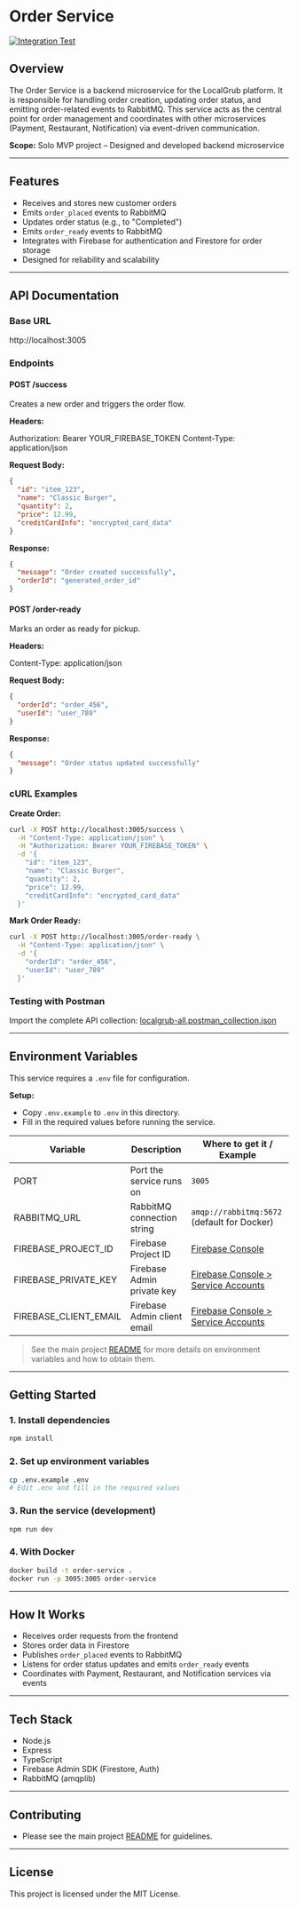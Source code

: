 # Order Service

[![Integration Test](https://github.com/HyMike/localgrub/actions/workflows/integration-tests.yml/badge.svg?branch=main)](https://github.com/HyMike/localgrub/actions/workflows/integration-tests.yml)

## Overview

The Order Service is a backend microservice for the LocalGrub platform. It is responsible for handling order creation, updating order status, and emitting order-related events to RabbitMQ. This service acts as the central point for order management and coordinates with other microservices (Payment, Restaurant, Notification) via event-driven communication.

**Scope:**
Solo MVP project – Designed and developed backend microservice

---

## Features

- Receives and stores new customer orders
- Emits `order_placed` events to RabbitMQ
- Updates order status (e.g., to "Completed")
- Emits `order_ready` events to RabbitMQ
- Integrates with Firebase for authentication and Firestore for order storage
- Designed for reliability and scalability

---

## API Documentation

### Base URL

http://localhost:3005

### Endpoints

#### POST /success

Creates a new order and triggers the order flow.

**Headers:**

Authorization: Bearer YOUR_FIREBASE_TOKEN
Content-Type: application/json

**Request Body:**

```json
{
  "id": "item_123",
  "name": "Classic Burger",
  "quantity": 2,
  "price": 12.99,
  "creditCardInfo": "encrypted_card_data"
}
```

**Response:**

```json
{
  "message": "Order created successfully",
  "orderId": "generated_order_id"
}
```

#### POST /order-ready

Marks an order as ready for pickup.

**Headers:**

Content-Type: application/json

**Request Body:**

```json
{
  "orderId": "order_456",
  "userId": "user_789"
}
```

**Response:**

```json
{
  "message": "Order status updated successfully"
}
```

### cURL Examples

**Create Order:**

```bash
curl -X POST http://localhost:3005/success \
  -H "Content-Type: application/json" \
  -H "Authorization: Bearer YOUR_FIREBASE_TOKEN" \
  -d '{
    "id": "item_123",
    "name": "Classic Burger",
    "quantity": 2,
    "price": 12.99,
    "creditCardInfo": "encrypted_card_data"
  }'
```

**Mark Order Ready:**

```bash
curl -X POST http://localhost:3005/order-ready \
  -H "Content-Type: application/json" \
  -d '{
    "orderId": "order_456",
    "userId": "user_789"
  }'
```

### Testing with Postman

Import the complete API collection: [localgrub-all.postman_collection.json](../../docs/api/postman-collections/localgrub-all.postman_collection.json)

---

## Environment Variables

This service requires a `.env` file for configuration.

**Setup:**

- Copy `.env.example` to `.env` in this directory.
- Fill in the required values before running the service.

| Variable              | Description                 | Where to get it / Example                                                   |
| --------------------- | --------------------------- | --------------------------------------------------------------------------- |
| PORT                  | Port the service runs on    | `3005`                                                                      |
| RABBITMQ_URL          | RabbitMQ connection string  | `amqp://rabbitmq:5672` (default for Docker)                                 |
| FIREBASE_PROJECT_ID   | Firebase Project ID         | [Firebase Console](https://console.firebase.google.com/)                    |
| FIREBASE_PRIVATE_KEY  | Firebase Admin private key  | [Firebase Console > Service Accounts](https://console.firebase.google.com/) |
| FIREBASE_CLIENT_EMAIL | Firebase Admin client email | [Firebase Console > Service Accounts](https://console.firebase.google.com/) |

> See the main project [README](../../README.md) for more details on environment variables and how to obtain them.

---

## Getting Started

### 1. Install dependencies

```bash
npm install
```

### 2. Set up environment variables

```bash
cp .env.example .env
# Edit .env and fill in the required values
```

### 3. Run the service (development)

```bash
npm run dev
```

### 4. With Docker

```bash
docker build -t order-service .
docker run -p 3005:3005 order-service
```

---

## How It Works

- Receives order requests from the frontend
- Stores order data in Firestore
- Publishes `order_placed` events to RabbitMQ
- Listens for order status updates and emits `order_ready` events
- Coordinates with Payment, Restaurant, and Notification services via events

---

## Tech Stack

- Node.js
- Express
- TypeScript
- Firebase Admin SDK (Firestore, Auth)
- RabbitMQ (amqplib)

---

## Contributing

- Please see the main project [README](../../README.md) for guidelines.

---

## License

This project is licensed under the MIT License.
